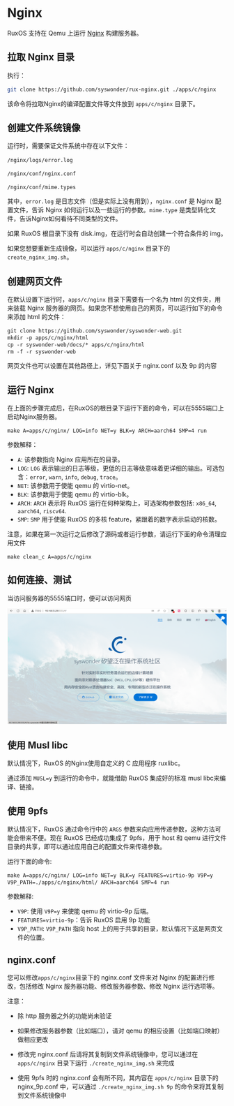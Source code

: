 # Nginx

RuxOS 支持在 Qemu 上运行 [Nginx](https://www.nginx.com/) 构建服务器。

## 拉取 Nginx 目录

执行：

```bash
git clone https://github.com/syswonder/rux-nginx.git ./apps/c/nginx
```

该命令将拉取Nginx的编译配置文件等文件放到 `apps/c/nginx` 目录下。

## 创建文件系统镜像

运行时，需要保证文件系统中存在以下文件：

`/nginx/logs/error.log`

`/nginx/conf/nginx.conf`

`/nginx/conf/mime.types`

其中，`error.log` 是日志文件（但是实际上没有用到），`nginx.conf` 是 Nginx 配置文件，告诉 Nginx 如何运行以及一些运行的参数。`mime.type` 是类型转化文件，告诉Nginx如何看待不同类型的文件。

如果 RuxOS 根目录下没有 disk.img，在运行时会自动创建一个符合条件的 img。

如果您想要重新生成镜像，可以运行 `apps/c/nginx` 目录下的 `create_nginx_img.sh`。

## 创建网页文件

在默认设置下运行时，`apps/c/nginx` 目录下需要有一个名为 html 的文件夹，用来装载 Nginx 服务器的网页。如果您不想使用自己的网页，可以运行如下的命令来添加 html 的文件：

```shell
git clone https://github.com/syswonder/syswonder-web.git
mkdir -p apps/c/nginx/html
cp -r syswonder-web/docs/* apps/c/nginx/html
rm -f -r syswonder-web
```

网页文件也可以设置在其他路径上，详见下面关于 nginx.conf 以及 9p 的内容

## 运行 Nginx

在上面的步骤完成后，在RuxOS的根目录下运行下面的命令，可以在5555端口上启动Nginx服务器。

```shell
make A=apps/c/nginx/ LOG=info NET=y BLK=y ARCH=aarch64 SMP=4 run
```

参数解释：

* `A`: 该参数指向 Nginx 应用所在的目录。
* `LOG`: `LOG` 表示输出的日志等级，更低的日志等级意味着更详细的输出。可选包含：`error`,  `warn`, `info`, `debug`, `trace`。
* `NET`: 该参数用于使能 qemu 的 virtio-net。
* `BLK`: 该参数用于使能 qemu 的 virtio-blk。
* `ARCH`: `ARCH` 表示将 RuxOS 运行在何种架构上，可选架构参数包括: `x86_64`, `aarch64`, `riscv64`.
* `SMP`: `SMP` 用于使能 RuxOS 的多核 feature，紧跟着的数字表示启动的核数。

注意，如果在第一次运行之后修改了源码或者运行参数，请运行下面的命令清理应用文件

```shell
make clean_c A=apps/c/nginx
```

## 如何连接、测试

当访问服务器的5555端口时，便可以访问网页

![res](img/nginx-res.png)

## 使用 Musl libc

默认情况下，RuxOS 的Nginx使用自定义的 C 应用程序 ruxlibc。

通过添加 `MUSL=y` 到运行的命令中，就能借助 RuxOS 集成好的标准 musl libc来编译、链接。

## 使用 9pfs

默认情况下，RuxOS 通过命令行中的 `ARGS` 参数来向应用传递参数，这种方法可能会带来不便。现在 RuxOS 已经成功集成了 9pfs，用于 host 和 qemu 进行文件目录的共享，即可以通过应用自己的配置文件来传递参数。

运行下面的命令:

```shell
make A=apps/c/nginx/ LOG=info NET=y BLK=y FEATURES=virtio-9p V9P=y V9P_PATH=./apps/c/nginx/html/ ARCH=aarch64 SMP=4 run
```

参数解释:

* `V9P`: 使用 `V9P=y` 来使能 qemu 的 virtio-9p 后端。
* `FEATURES=virtio-9p`：告诉 RuxOS 启用 9p 功能
* `V9P_PATH`: `V9P_PATH` 指向 host 上的用于共享的目录，默认情况下这是网页文件的位置。

## nginx.conf

您可以修改`apps/c/nginx`目录下的 nginx.conf 文件来对 Nginx 的配置进行修改，包括修改 Nginx 服务器功能、修改服务器参数、修改 Nginx 运行选项等。

注意：

* 除 http 服务器之外的功能尚未验证

* 如果修改服务器参数（比如端口），请对 qemu 的相应设置（比如端口映射）做相应更改

* 修改完 nginx.conf 后请将其复制到文件系统镜像中，您可以通过在 `apps/c/nginx` 目录下运行 `./create_nginx_img.sh` 来完成

* 使用 9pfs 时的 nginx.conf 会有所不同，其内容在 `apps/c/nginx` 目录下的 nginx_9p.conf 中，可以通过 `./create_nginx_img.sh 9p` 的命令来将其复制到文件系统镜像中
